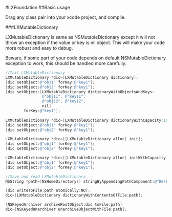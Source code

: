 #LXFoundation
##Basic usage

Drag any class pair into your xcode project, and complie.

###LXMutableDictionary

LXMutableDictionary is same as NSMutableDictionary except it will not throw an exception if the value or key is nil object. This will make your code more robust and easy to debug. 

Beware, if some part of your code depends on default NSMutableDictionary exception to work, this should be handled more carefully. 

```objective-c
//Init LXMutableDictionary
LXMutableDictionary *dic=[LXMutableDictionary dictionary];
[dic setObject:@"obj1" forKey:@"key1"];
[dic setObject:@"obj2" forKey:@"key1"];
[dic setObject:[LXMutableDictionary dictionaryWithObjectsAndKeys:
				@"obj11", @"key11",
				@"obj12", @"key12",
				nil]
		forKey:@"key1"];
		
LXMutableDictionary *dic=[LXMutableDictionary dictionaryWithCapacity:10];
[dic setObject:@"obj1" forKey:@"key1"];
[dic setObject:@"obj2" forKey:@"key1"];

LXMutableDictionary *dic=[[LXMutableDictionary alloc] init];
[dic setObject:@"obj1" forKey:@"key1"];
[dic setObject:@"obj2" forKey:@"key1"];

LXMutableDictionary *dic=[[LXMutableDictionary alloc] initWithCapacity:10];
[dic setObject:@"obj1" forKey:@"key1"];
[dic setObject:@"obj2" forKey:@"key1"];

//Save and read LXMutableDictionary
NSString *path=[NSHomeDirectory() stringByAppendingPathComponent:@"Desktop/testDic.plist"];

[dic writeToFile:path atomically:NO];
dic=[LXMutableDictionary dictionaryWithContentsOfFile:path];

[NSKeyedArchiver archiveRootObject:dic toFile:path]
dic=[NSKeyedUnarchiver unarchiveObjectWithFile:path];
```
   